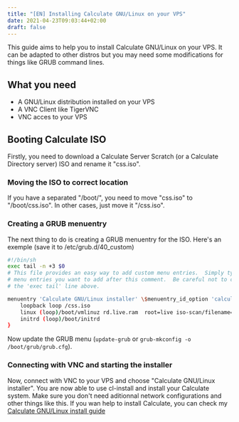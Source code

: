 ```yaml
---
title: "[EN] Installing Calculate GNU/Linux on your VPS"
date: 2021-04-23T09:03:44+02:00
draft: false
---
```


This guide aims to help you to install Calculate GNU/Linux on your VPS. It can be adapted to other distros but you may need some modifications for things like GRUB command lines.

## What you need

- A GNU/Linux distribution installed on your VPS
- A VNC Client like TigerVNC
- VNC acces to your VPS

## Booting Calculate ISO

Firstly, you need to download a Calculate Server Scratch (or a Calculate Directory server) ISO and rename it "css.iso".

### Moving the ISO to correct location

If you have a separated "/boot/", you need to move "css.iso" to "/boot/css.iso". In other cases, just move it "/css.iso".

### Creating a GRUB menuentry

The next thing to do is creating a GRUB menuentry for the ISO. Here's an exemple (save it to /etc/grub.d/40_custom)

```bash
#!/bin/sh
exec tail -n +3 $0
# This file provides an easy way to add custom menu entries.  Simply type the
# menu entries you want to add after this comment.  Be careful not to change
# the 'exec tail' line above.

menuentry 'Calculate GNU/Linux installer' \$menuentry_id_option 'calculate' {
	loopback loop /css.iso
	linux (loop)/boot/vmlinuz rd.live.ram  root=live iso-scan/filename=/css.iso quiet
	initrd (loop)/boot/initrd
}
```

Now update the GRUB menu (`update-grub` or `grub-mkconfig -o /boot/grub/grub.cfg`).

### Connecting with VNC and starting the installer

Now, connect with VNC to your VPS and choose "Calculate GNU/Linux installer". You are now able to use cl-install and install your Calculate system. Make sure you don't need aditionnal network configurations and other things like this. If you wan help to install Calculate, you can check my [Calculate GNU/Linux install guide](https://calculate-install.woomy.be/posts/cls/)
